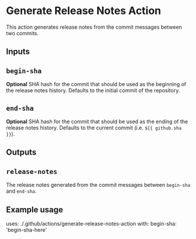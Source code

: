 # Generate Release Notes Action

This action generates release notes from the commit messages between two commits.

## Inputs

## `begin-sha`

**Optional** SHA hash for the commit that should be used as the beginning of the release notes history. Defaults to the initial commit of the repository.

## `end-sha`

**Optional** SHA hash for the commit that should be used as the ending of the release notes history. Defaults to the current commit (i.e. `${{ github.sha }}`).

## Outputs

## `release-notes`

The release notes generated from the commit messages between `begin-sha` and `end-sha`.

## Example usage

uses: ./.github/actions/generate-release-notes-action
with:
  begin-sha: 'begin-sha-here'
